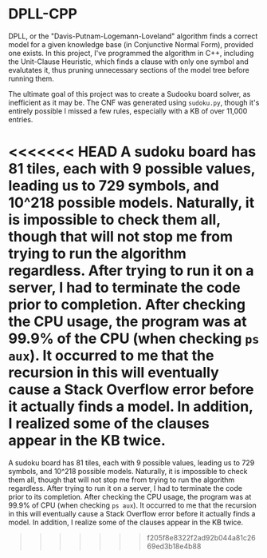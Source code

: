 # DPLL-CPP

DPLL, or the "Davis-Putnam-Logemann-Loveland" algorithm finds a correct model for a given knowledge base (in Conjunctive Normal Form), provided one exists. In this project, I've programmed the algorithm in C++, including the Unit-Clause Heuristic, which finds a clause with only one symbol and evalutates it, thus pruning unnecessary sections of the model tree before running them.

The ultimate goal of this project was to create a Sudooku board solver, as inefficient as it may be. The CNF was generated using `sudoku.py`, though it's entirely possible I missed a few rules, especially with a KB of over 11,000 entries.

<<<<<<< HEAD
A sudoku board has 81 tiles, each with 9 possible values, leading us to 729 symbols, and 10^218 possible models. Naturally, it is impossible to check them all, though that will not stop me from trying to run the algorithm regardless. After trying to run it on a server, I had to terminate the code prior to completion. After checking the CPU usage, the program was at 99.9% of the CPU (when checking `ps aux`). It occurred to me that the recursion in this will eventually cause a Stack Overflow error before it actually finds a model. In addition, I realized some of the clauses appear in the KB twice.
=======
A sudoku board has 81 tiles, each with 9 possible values, leading us to 729 symbols, and 10^218 possible models. Naturally, it is impossible to check them all, though that will not stop me from trying to run the algorithm regardless. After trying to run it on a server, I had to terminate the code prior to its completion. After checking the CPU usage, the program was at 99.9% of CPU (when checking `ps aux`). It occurred to me that the recursion in this will eventually cause a Stack Overflow error before it actually finds a model. In addition, I realize some of the clauses appear in the KB twice.
>>>>>>> f205f8e8322f2ad92b044a81c2669ed3b18e4b88
